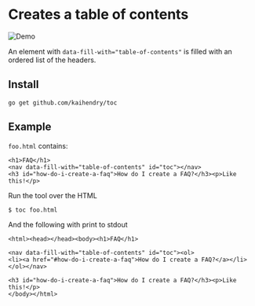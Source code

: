 # Creates a table of contents

<img src=http://s.natalian.org/2016-06-05/toc.gif alt="Demo">

An element with `data-fill-with="table-of-contents"` is filled with an ordered list of the headers.

## Install

	go get github.com/kaihendry/toc

## Example

`foo.html` contains:

	<h1>FAQ</h1>
	<nav data-fill-with="table-of-contents" id="toc"></nav>
	<h3 id="how-do-i-create-a-faq">How do I create a FAQ?</h3><p>Like this!</p>

Run the tool over the HTML

	$ toc foo.html

And the following with print to stdout

	<html><head></head><body><h1>FAQ</h1>

	<nav data-fill-with="table-of-contents" id="toc"><ol>
	<li><a href="#how-do-i-create-a-faq">How do I create a FAQ?</a></li>
	</ol></nav>

	<h3 id="how-do-i-create-a-faq">How do I create a FAQ?</h3><p>Like this!</p>
	</body></html>

